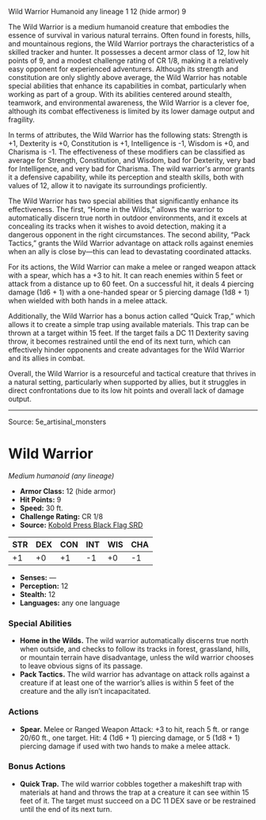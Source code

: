 <MonsterName/>Wild Warrior</MonsterName>
<CreatureType/>Humanoid</CreatureType>
<Subtype/>any lineage</Subtype>
<CR/>1</CR>
<AC/>12 (hide armor)</AC>
<HP/>9</HP>
<summary>The Wild Warrior is a medium humanoid creature that embodies the essence of survival in various natural terrains. Often found in forests, hills, and mountainous regions, the Wild Warrior portrays the characteristics of a skilled tracker and hunter. It possesses a decent armor class of 12, low hit points of 9, and a modest challenge rating of CR 1/8, making it a relatively easy opponent for experienced adventurers. Although its strength and constitution are only slightly above average, the Wild Warrior has notable special abilities that enhance its capabilities in combat, particularly when working as part of a group. With its abilities centered around stealth, teamwork, and environmental awareness, the Wild Warrior is a clever foe, although its combat effectiveness is limited by its lower damage output and fragility.</summary>

<detail>

In terms of attributes, the Wild Warrior has the following stats: Strength is +1, Dexterity is +0, Constitution is +1, Intelligence is -1, Wisdom is +0, and Charisma is -1. The effectiveness of these modifiers can be classified as average for Strength, Constitution, and Wisdom, bad for Dexterity, very bad for Intelligence, and very bad for Charisma. The wild warrior's armor grants it a defensive capability, while its perception and stealth skills, both with values of 12, allow it to navigate its surroundings proficiently.

The Wild Warrior has two special abilities that significantly enhance its effectiveness. The first, “Home in the Wilds,” allows the warrior to automatically discern true north in outdoor environments, and it excels at concealing its tracks when it wishes to avoid detection, making it a dangerous opponent in the right circumstances. The second ability, “Pack Tactics,” grants the Wild Warrior advantage on attack rolls against enemies when an ally is close by—this can lead to devastating coordinated attacks.

For its actions, the Wild Warrior can make a melee or ranged weapon attack with a spear, which has a +3 to hit. It can reach enemies within 5 feet or attack from a distance up to 60 feet. On a successful hit, it deals 4 piercing damage (1d6 + 1) with a one-handed spear or 5 piercing damage (1d8 + 1) when wielded with both hands in a melee attack. 

Additionally, the Wild Warrior has a bonus action called “Quick Trap,” which allows it to create a simple trap using available materials. This trap can be thrown at a target within 15 feet. If the target fails a DC 11 Dexterity saving throw, it becomes restrained until the end of its next turn, which can effectively hinder opponents and create advantages for the Wild Warrior and its allies in combat. 

Overall, the Wild Warrior is a resourceful and tactical creature that thrives in a natural setting, particularly when supported by allies, but it struggles in direct confrontations due to its low hit points and overall lack of damage output.</detail>



---

Source: 5e_artisinal_monsters

# Wild Warrior

*Medium humanoid (any lineage)*

- **Armor Class:** 12 (hide armor)
- **Hit Points:** 9
- **Speed:** 30 ft.
- **Challenge Rating:** CR 1/8
- **Source:** [Kobold Press Black Flag SRD](https://koboldpress.com/black-flag-roleplaying/)

| STR | DEX | CON | INT | WIS | CHA |
| --- | --- | --- | --- | --- | --- |
| +1 | +0 | +1 | -1 | +0 | -1 |

- **Senses:** —
- **Perception:** 12
- **Stealth:** 12
- **Languages:** any one language

### Special Abilities

- **Home in the Wilds.** The wild warrior automatically discerns true north when outside, and checks to follow its tracks in forest, grassland, hills, or mountain terrain have disadvantage, unless the wild warrior chooses to leave obvious signs of its passage.
- **Pack Tactics.** The wild warrior has advantage on attack rolls against a creature if at least one of the warrior’s allies is within 5 feet of the creature and the ally isn’t incapacitated.

### Actions

- **Spear.** Melee or Ranged Weapon Attack: +3 to hit, reach 5 ft. or range 20/60 ft., one target. Hit: 4 (1d6 + 1) piercing damage, or 5 (1d8 + 1) piercing damage if used with two hands to make a melee attack.

### Bonus Actions

- **Quick Trap.** The wild warrior cobbles together a makeshift trap with materials at hand and throws the trap at a creature it can see within 15 feet of it. The target must succeed on a DC 11 DEX save or be restrained until the end of its next turn.



